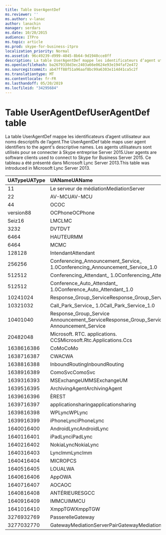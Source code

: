 ```yaml
---
title: Table UserAgentDef
ms.reviewer: ''
ms.author: v-lanac
author: lanachin
manager: serdars
ms.date: 10/20/2015
audience: ITPro
ms.topic: article
ms.prod: skype-for-business-itpro
localization_priority: Normal
ms.assetid: 96c49239-d999-4045-8b64-9d1940cce8ff
description: La table UserAgentDef mappe les identificateurs d’agent utilisateur aux noms descriptifs de l’agent. Les agents utilisateurs sont utilisés pour se connecter à Skype entreprise Server 2015. Ce tableau a été présenté dans Microsoft Lync Server 2013.
ms.openlocfilehash: ba2679338d3ec2403a66e0624e93e194faf2e472
ms.sourcegitcommit: ab47ff88f51a96aaf8bc99a6303e114d41ca5c2f
ms.translationtype: MT
ms.contentlocale: fr-FR
ms.lasthandoff: 05/20/2019
ms.locfileid: "34295684"
---
```

# <a name="useragentdef-table"></a><span data-ttu-id="b5a58-105">Table UserAgentDef</span><span class="sxs-lookup"><span data-stu-id="b5a58-105">UserAgentDef table</span></span>
 
<span data-ttu-id="b5a58-106">La table UserAgentDef mappe les identificateurs d’agent utilisateur aux noms descriptifs de l’agent.</span><span class="sxs-lookup"><span data-stu-id="b5a58-106">The UserAgentDef table maps user agent identifiers to the agent's descriptive names.</span></span> <span data-ttu-id="b5a58-107">Les agents utilisateurs sont utilisés pour se connecter à Skype entreprise Server 2015.</span><span class="sxs-lookup"><span data-stu-id="b5a58-107">User agents are software clients used to connect to Skype for Business Server 2015.</span></span> <span data-ttu-id="b5a58-108">Ce tableau a été présenté dans Microsoft Lync Server 2013.</span><span class="sxs-lookup"><span data-stu-id="b5a58-108">This table was introduced in Microsoft Lync Server 2013.</span></span>
  
|<span data-ttu-id="b5a58-109">**UAType**</span><span class="sxs-lookup"><span data-stu-id="b5a58-109">**UAType**</span></span>|<span data-ttu-id="b5a58-110">**UAName**</span><span class="sxs-lookup"><span data-stu-id="b5a58-110">**UAName**</span></span>|<span data-ttu-id="b5a58-111">**UACategory**</span><span class="sxs-lookup"><span data-stu-id="b5a58-111">**UACategory**</span></span>|
|:-----|:-----|:-----|
|<span data-ttu-id="b5a58-112">1</span><span class="sxs-lookup"><span data-stu-id="b5a58-112">1</span></span>  <br/> |<span data-ttu-id="b5a58-113">Le serveur de médiation</span><span class="sxs-lookup"><span data-stu-id="b5a58-113">MediationServer</span></span>  <br/> |<span data-ttu-id="b5a58-114">Le serveur de médiation</span><span class="sxs-lookup"><span data-stu-id="b5a58-114">MediationServer</span></span>  <br/> |
|<span data-ttu-id="b5a58-115">2</span><span class="sxs-lookup"><span data-stu-id="b5a58-115">2</span></span>  <br/> |<span data-ttu-id="b5a58-116">AV-MCU</span><span class="sxs-lookup"><span data-stu-id="b5a58-116">AV-MCU</span></span>  <br/> |<span data-ttu-id="b5a58-117">AV-MCU</span><span class="sxs-lookup"><span data-stu-id="b5a58-117">AV-MCU</span></span>  <br/> |
|<span data-ttu-id="b5a58-118">4</span><span class="sxs-lookup"><span data-stu-id="b5a58-118">4</span></span>  <br/> |<span data-ttu-id="b5a58-119">OC</span><span class="sxs-lookup"><span data-stu-id="b5a58-119">OC</span></span>  <br/> |<span data-ttu-id="b5a58-120">OC</span><span class="sxs-lookup"><span data-stu-id="b5a58-120">OC</span></span>  <br/> |
|<span data-ttu-id="b5a58-121">version8</span><span class="sxs-lookup"><span data-stu-id="b5a58-121">8</span></span>  <br/> |<span data-ttu-id="b5a58-122">OCPhone</span><span class="sxs-lookup"><span data-stu-id="b5a58-122">OCPhone</span></span>  <br/> |<span data-ttu-id="b5a58-123">OCPhone</span><span class="sxs-lookup"><span data-stu-id="b5a58-123">OCPhone</span></span>  <br/> |
|<span data-ttu-id="b5a58-124">Seiz</span><span class="sxs-lookup"><span data-stu-id="b5a58-124">16</span></span>  <br/> |<span data-ttu-id="b5a58-125">LMC</span><span class="sxs-lookup"><span data-stu-id="b5a58-125">LMC</span></span>  <br/> |<span data-ttu-id="b5a58-126">LMC</span><span class="sxs-lookup"><span data-stu-id="b5a58-126">LMC</span></span>  <br/> |
|<span data-ttu-id="b5a58-127">32</span><span class="sxs-lookup"><span data-stu-id="b5a58-127">32</span></span>  <br/> |<span data-ttu-id="b5a58-128">DVT</span><span class="sxs-lookup"><span data-stu-id="b5a58-128">DVT</span></span>  <br/> |<span data-ttu-id="b5a58-129">DVT</span><span class="sxs-lookup"><span data-stu-id="b5a58-129">DVT</span></span>  <br/> |
|<span data-ttu-id="b5a58-130">64</span><span class="sxs-lookup"><span data-stu-id="b5a58-130">64</span></span>  <br/> |<span data-ttu-id="b5a58-131">HAUTEUR</span><span class="sxs-lookup"><span data-stu-id="b5a58-131">MM</span></span>  <br/> |<span data-ttu-id="b5a58-132">HAUTEUR</span><span class="sxs-lookup"><span data-stu-id="b5a58-132">MM</span></span>  <br/> |
|<span data-ttu-id="b5a58-133">64</span><span class="sxs-lookup"><span data-stu-id="b5a58-133">64</span></span>  <br/> |<span data-ttu-id="b5a58-134">MC</span><span class="sxs-lookup"><span data-stu-id="b5a58-134">MC</span></span>  <br/> |<span data-ttu-id="b5a58-135">HAUTEUR</span><span class="sxs-lookup"><span data-stu-id="b5a58-135">MM</span></span>  <br/> |
|<span data-ttu-id="b5a58-136">128</span><span class="sxs-lookup"><span data-stu-id="b5a58-136">128</span></span>  <br/> |<span data-ttu-id="b5a58-137">Intendant</span><span class="sxs-lookup"><span data-stu-id="b5a58-137">Attendant</span></span>  <br/> |<span data-ttu-id="b5a58-138">Intendant</span><span class="sxs-lookup"><span data-stu-id="b5a58-138">Attendant</span></span>  <br/> |
|<span data-ttu-id="b5a58-139">256</span><span class="sxs-lookup"><span data-stu-id="b5a58-139">256</span></span>  <br/> |<span data-ttu-id="b5a58-140">Conferencing_Announcement_Service_ 1.0</span><span class="sxs-lookup"><span data-stu-id="b5a58-140">Conferencing_Announcement_Service_1.0</span></span>  <br/> |<span data-ttu-id="b5a58-141">ALTERN</span><span class="sxs-lookup"><span data-stu-id="b5a58-141">CAS</span></span>  <br/> |
|<span data-ttu-id="b5a58-142">512</span><span class="sxs-lookup"><span data-stu-id="b5a58-142">512</span></span>  <br/> |<span data-ttu-id="b5a58-143">Conferencing_Attendant_ 1.0</span><span class="sxs-lookup"><span data-stu-id="b5a58-143">Conferencing_Attendant_1.0</span></span>  <br/> |<span data-ttu-id="b5a58-144">CAA</span><span class="sxs-lookup"><span data-stu-id="b5a58-144">CAA</span></span>  <br/> |
|<span data-ttu-id="b5a58-145">512</span><span class="sxs-lookup"><span data-stu-id="b5a58-145">512</span></span>  <br/> |<span data-ttu-id="b5a58-146">Conference_Auto_Attendant_ 1.0</span><span class="sxs-lookup"><span data-stu-id="b5a58-146">Conference_Auto_Attendant_1.0</span></span>  <br/> |<span data-ttu-id="b5a58-147">CAA</span><span class="sxs-lookup"><span data-stu-id="b5a58-147">CAA</span></span>  <br/> |
|<span data-ttu-id="b5a58-148">1024</span><span class="sxs-lookup"><span data-stu-id="b5a58-148">1024</span></span>  <br/> |<span data-ttu-id="b5a58-149">Response_Group_Service</span><span class="sxs-lookup"><span data-stu-id="b5a58-149">Response_Group_Service</span></span>  <br/> |<span data-ttu-id="b5a58-150">RGS</span><span class="sxs-lookup"><span data-stu-id="b5a58-150">RGS</span></span>  <br/> |
|<span data-ttu-id="b5a58-151">1032</span><span class="sxs-lookup"><span data-stu-id="b5a58-151">1032</span></span>  <br/> |<span data-ttu-id="b5a58-152">Call_Park_Service_ 1.0</span><span class="sxs-lookup"><span data-stu-id="b5a58-152">Call_Park_Service_1.0</span></span>  <br/> |<span data-ttu-id="b5a58-153">DÉCLARATIONS</span><span class="sxs-lookup"><span data-stu-id="b5a58-153">CPS</span></span>  <br/> |
|<span data-ttu-id="b5a58-154">1040</span><span class="sxs-lookup"><span data-stu-id="b5a58-154">1040</span></span>  <br/> |<span data-ttu-id="b5a58-155">Response_Group_Service Announcement_Service</span><span class="sxs-lookup"><span data-stu-id="b5a58-155">Response_Group_Service Announcement_Service</span></span>  <br/> |<span data-ttu-id="b5a58-156">PLUS</span><span class="sxs-lookup"><span data-stu-id="b5a58-156">AS</span></span>  <br/> |
|<span data-ttu-id="b5a58-157">2048</span><span class="sxs-lookup"><span data-stu-id="b5a58-157">2048</span></span>  <br/> |<span data-ttu-id="b5a58-158">Microsoft. RTC. applications. CCS</span><span class="sxs-lookup"><span data-stu-id="b5a58-158">Microsoft.Rtc.Applications.Ccs</span></span>  <br/> |<span data-ttu-id="b5a58-159">Network</span><span class="sxs-lookup"><span data-stu-id="b5a58-159">CCS</span></span>  <br/> |
|<span data-ttu-id="b5a58-160">16386</span><span class="sxs-lookup"><span data-stu-id="b5a58-160">16386</span></span>  <br/> |<span data-ttu-id="b5a58-161">CoMo</span><span class="sxs-lookup"><span data-stu-id="b5a58-161">CoMo</span></span>  <br/> |<span data-ttu-id="b5a58-162">CoMo</span><span class="sxs-lookup"><span data-stu-id="b5a58-162">CoMo</span></span>  <br/> |
|<span data-ttu-id="b5a58-163">16387</span><span class="sxs-lookup"><span data-stu-id="b5a58-163">16387</span></span>  <br/> |<span data-ttu-id="b5a58-164">CWA</span><span class="sxs-lookup"><span data-stu-id="b5a58-164">CWA</span></span>  <br/> |<span data-ttu-id="b5a58-165">CWA</span><span class="sxs-lookup"><span data-stu-id="b5a58-165">CWA</span></span>  <br/> |
|<span data-ttu-id="b5a58-166">16388</span><span class="sxs-lookup"><span data-stu-id="b5a58-166">16388</span></span>  <br/> |<span data-ttu-id="b5a58-167">InboundRouting</span><span class="sxs-lookup"><span data-stu-id="b5a58-167">InboundRouting</span></span>  <br/> |<span data-ttu-id="b5a58-168">InboundRouting</span><span class="sxs-lookup"><span data-stu-id="b5a58-168">InboundRouting</span></span>  <br/> |
|<span data-ttu-id="b5a58-169">16389</span><span class="sxs-lookup"><span data-stu-id="b5a58-169">16389</span></span>  <br/> |<span data-ttu-id="b5a58-170">ComoSvc</span><span class="sxs-lookup"><span data-stu-id="b5a58-170">ComoSvc</span></span>  <br/> |<span data-ttu-id="b5a58-171">ComoSvc</span><span class="sxs-lookup"><span data-stu-id="b5a58-171">ComoSvc</span></span>  <br/> |
|<span data-ttu-id="b5a58-172">16393</span><span class="sxs-lookup"><span data-stu-id="b5a58-172">16393</span></span>  <br/> |<span data-ttu-id="b5a58-173">MSExchangeUM</span><span class="sxs-lookup"><span data-stu-id="b5a58-173">MSExchangeUM</span></span>  <br/> |<span data-ttu-id="b5a58-174">ExUM</span><span class="sxs-lookup"><span data-stu-id="b5a58-174">ExUM</span></span>  <br/> |
|<span data-ttu-id="b5a58-175">16395</span><span class="sxs-lookup"><span data-stu-id="b5a58-175">16395</span></span>  <br/> |<span data-ttu-id="b5a58-176">ArchivingAgent</span><span class="sxs-lookup"><span data-stu-id="b5a58-176">ArchivingAgent</span></span>  <br/> |<span data-ttu-id="b5a58-177">ARCHAGENT</span><span class="sxs-lookup"><span data-stu-id="b5a58-177">ARCHAGENT</span></span>  <br/> |
|<span data-ttu-id="b5a58-178">16396</span><span class="sxs-lookup"><span data-stu-id="b5a58-178">16396</span></span>  <br/> |<span data-ttu-id="b5a58-179">ÈRE</span><span class="sxs-lookup"><span data-stu-id="b5a58-179">ST</span></span>  <br/> |<span data-ttu-id="b5a58-180">ÈRE</span><span class="sxs-lookup"><span data-stu-id="b5a58-180">ST</span></span>  <br/> |
|<span data-ttu-id="b5a58-181">16397</span><span class="sxs-lookup"><span data-stu-id="b5a58-181">16397</span></span>  <br/> |<span data-ttu-id="b5a58-182">applicationsharing</span><span class="sxs-lookup"><span data-stu-id="b5a58-182">applicationsharing</span></span>  <br/> |<span data-ttu-id="b5a58-183">ASMCU</span><span class="sxs-lookup"><span data-stu-id="b5a58-183">ASMCU</span></span>  <br/> |
|<span data-ttu-id="b5a58-184">16398</span><span class="sxs-lookup"><span data-stu-id="b5a58-184">16398</span></span>  <br/> |<span data-ttu-id="b5a58-185">WPLync</span><span class="sxs-lookup"><span data-stu-id="b5a58-185">WPLync</span></span>  <br/> |<span data-ttu-id="b5a58-186">WPLync</span><span class="sxs-lookup"><span data-stu-id="b5a58-186">WPLync</span></span>  <br/> |
|<span data-ttu-id="b5a58-187">16399</span><span class="sxs-lookup"><span data-stu-id="b5a58-187">16399</span></span>  <br/> |<span data-ttu-id="b5a58-188">iPhoneLync</span><span class="sxs-lookup"><span data-stu-id="b5a58-188">iPhoneLync</span></span>  <br/> |<span data-ttu-id="b5a58-189">iPhoneLync</span><span class="sxs-lookup"><span data-stu-id="b5a58-189">iPhoneLync</span></span>  <br/> |
|<span data-ttu-id="b5a58-190">16400</span><span class="sxs-lookup"><span data-stu-id="b5a58-190">16400</span></span>  <br/> |<span data-ttu-id="b5a58-191">AndroidLync</span><span class="sxs-lookup"><span data-stu-id="b5a58-191">AndroidLync</span></span>  <br/> |<span data-ttu-id="b5a58-192">AndroidLync</span><span class="sxs-lookup"><span data-stu-id="b5a58-192">AndroidLync</span></span>  <br/> |
|<span data-ttu-id="b5a58-193">16401</span><span class="sxs-lookup"><span data-stu-id="b5a58-193">16401</span></span>  <br/> |<span data-ttu-id="b5a58-194">iPadLync</span><span class="sxs-lookup"><span data-stu-id="b5a58-194">iPadLync</span></span>  <br/> |<span data-ttu-id="b5a58-195">iPadLync</span><span class="sxs-lookup"><span data-stu-id="b5a58-195">iPadLync</span></span>  <br/> |
|<span data-ttu-id="b5a58-196">16402</span><span class="sxs-lookup"><span data-stu-id="b5a58-196">16402</span></span>  <br/> |<span data-ttu-id="b5a58-197">NokiaLync</span><span class="sxs-lookup"><span data-stu-id="b5a58-197">NokiaLync</span></span>  <br/> |<span data-ttu-id="b5a58-198">NokiaLync</span><span class="sxs-lookup"><span data-stu-id="b5a58-198">NokiaLync</span></span>  <br/> |
|<span data-ttu-id="b5a58-199">16403</span><span class="sxs-lookup"><span data-stu-id="b5a58-199">16403</span></span>  <br/> |<span data-ttu-id="b5a58-200">LyncImm</span><span class="sxs-lookup"><span data-stu-id="b5a58-200">LyncImm</span></span>  <br/> |<span data-ttu-id="b5a58-201">LyncImm</span><span class="sxs-lookup"><span data-stu-id="b5a58-201">LyncImm</span></span>  <br/> |
|<span data-ttu-id="b5a58-202">16404</span><span class="sxs-lookup"><span data-stu-id="b5a58-202">16404</span></span>  <br/> |<span data-ttu-id="b5a58-203">MICRO</span><span class="sxs-lookup"><span data-stu-id="b5a58-203">PCS</span></span>  <br/> |<span data-ttu-id="b5a58-204">MICRO</span><span class="sxs-lookup"><span data-stu-id="b5a58-204">PCS</span></span>  <br/> |
|<span data-ttu-id="b5a58-205">16405</span><span class="sxs-lookup"><span data-stu-id="b5a58-205">16405</span></span>  <br/> |<span data-ttu-id="b5a58-206">LOUA</span><span class="sxs-lookup"><span data-stu-id="b5a58-206">LWA</span></span>  <br/> |<span data-ttu-id="b5a58-207">LOUA</span><span class="sxs-lookup"><span data-stu-id="b5a58-207">LWA</span></span>  <br/> |
|<span data-ttu-id="b5a58-208">16406</span><span class="sxs-lookup"><span data-stu-id="b5a58-208">16406</span></span>  <br/> |<span data-ttu-id="b5a58-209">App</span><span class="sxs-lookup"><span data-stu-id="b5a58-209">OWA</span></span>  <br/> |<span data-ttu-id="b5a58-210">App</span><span class="sxs-lookup"><span data-stu-id="b5a58-210">OWA</span></span>  <br/> |
|<span data-ttu-id="b5a58-211">16407</span><span class="sxs-lookup"><span data-stu-id="b5a58-211">16407</span></span>  <br/> |<span data-ttu-id="b5a58-212">AOC</span><span class="sxs-lookup"><span data-stu-id="b5a58-212">AOC</span></span>  <br/> |<span data-ttu-id="b5a58-213">AOC</span><span class="sxs-lookup"><span data-stu-id="b5a58-213">AOC</span></span>  <br/> |
|<span data-ttu-id="b5a58-214">16408</span><span class="sxs-lookup"><span data-stu-id="b5a58-214">16408</span></span>  <br/> |<span data-ttu-id="b5a58-215">ANTÉRIEURES</span><span class="sxs-lookup"><span data-stu-id="b5a58-215">GCC</span></span>  <br/> |<span data-ttu-id="b5a58-216">ANTÉRIEURES</span><span class="sxs-lookup"><span data-stu-id="b5a58-216">GCC</span></span>  <br/> |
|<span data-ttu-id="b5a58-217">16409</span><span class="sxs-lookup"><span data-stu-id="b5a58-217">16409</span></span>  <br/> |<span data-ttu-id="b5a58-218">IMMCU</span><span class="sxs-lookup"><span data-stu-id="b5a58-218">IMMCU</span></span>  <br/> |<span data-ttu-id="b5a58-219">IMMCU</span><span class="sxs-lookup"><span data-stu-id="b5a58-219">IMMCU</span></span>  <br/> |
|<span data-ttu-id="b5a58-220">16410</span><span class="sxs-lookup"><span data-stu-id="b5a58-220">16410</span></span>  <br/> |<span data-ttu-id="b5a58-221">XmppTGW</span><span class="sxs-lookup"><span data-stu-id="b5a58-221">XmppTGW</span></span>  <br/> |<span data-ttu-id="b5a58-222">XmppGateway</span><span class="sxs-lookup"><span data-stu-id="b5a58-222">XmppGateway</span></span>  <br/> |
|<span data-ttu-id="b5a58-223">32769</span><span class="sxs-lookup"><span data-stu-id="b5a58-223">32769</span></span>  <br/> |<span data-ttu-id="b5a58-224">Passerelle</span><span class="sxs-lookup"><span data-stu-id="b5a58-224">Gateway</span></span>  <br/> |<span data-ttu-id="b5a58-225">Passerelle</span><span class="sxs-lookup"><span data-stu-id="b5a58-225">Gateway</span></span>  <br/> |
|<span data-ttu-id="b5a58-226">32770</span><span class="sxs-lookup"><span data-stu-id="b5a58-226">32770</span></span>  <br/> |<span data-ttu-id="b5a58-227">GatewayMediationServerPair</span><span class="sxs-lookup"><span data-stu-id="b5a58-227">GatewayMediationServerPair</span></span>  <br/> |<span data-ttu-id="b5a58-228">GatewayMediationServerPair</span><span class="sxs-lookup"><span data-stu-id="b5a58-228">GatewayMediationServerPair</span></span>  <br/> |
   

